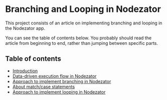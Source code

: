 # Branching and Looping in Nodezator

This project consists of an article on implementing branching and looping in the Nodezator app.

You can see the table of contents below. You probably should read the article from beginning to end, rather than jumping between specific parts.


## Table of contents


- [Introduction](introduction.md)
- [Data-driven execution flow in Nodezator](data_driven_execution_flow.md)
- [Approach to implement branching in Nodezator](branching_implementation_approach.md)
- [About match/case statements](match_case_statements.md)
- [Approach to implement looping in Nodezator](looping_implementation_approach.md)

